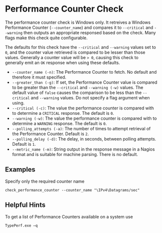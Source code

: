 # Performance Counter Check
The performance counter check is Windows only. It retreives a Windows Performance Counter (`--counter_name`) and compares it to `--critical` and `--warning` then outputs an appropriate responsed based on the check. Many flags make this check quite configurable.

The defaults for this check have the `--critical` and `--warning` values set to `0`, and the counter value retrieved is compared to be lesser than those values. Generally a counter value will be `> 0`, causing this check to generally emit an `OK` response when using these defaults.

* `--counter_name (-n)`: The Performance Counter to fetch. No default and therefore it must specified.
* `--greater_than (-g)`: If set, the Performance Counter value is compared to be greater than the `--critical` and `--warning (-w)` values. The default value of `false` causes the comparison to be less than the `--critical` and `--warning` values. Do not specify a flag argument when using.
* `--critical (-c)`: The value the performance counter is compared with to determine a `CRITICAL` response. The default is `0`.
* `--warning (-w)`: The value the performance counter is compared with to determine a `WARNING` response. The default is `0`.
* `--polling_attempts (-a)`: The number of times to attempt retrieval of the Performance Counter. Default is `2`.
* `--polling_delay (-d)`: The delay, in seconds, between polling attempts. Default is `1`.
* `--metric_name (-m)`: String output in the response message in a Nagios format and is suitable for machine parsing. There is no default.

## Examples
Specify only the required counter name
```
check_performance_counter --counter_name "\IPv4\Datagrams/sec"
```

## Helpful Hints
To get a list of Performance Counters available on a system use
```
TypePerf.exe –q
```
